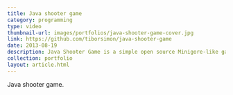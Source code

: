 ```yaml
---
title: Java shooter game
category: programming
type: video
thumbnail-url: images/portfolios/java-shooter-game-cover.jpg
link: https://github.com/tiborsimon/java-shooter-game
date: 2013-08-19
description: Java Shooter Game is a simple open source Minigore-like game written in java as a university project.
collection: portfolio
layout: article.html
---
```


Java shooter game.
